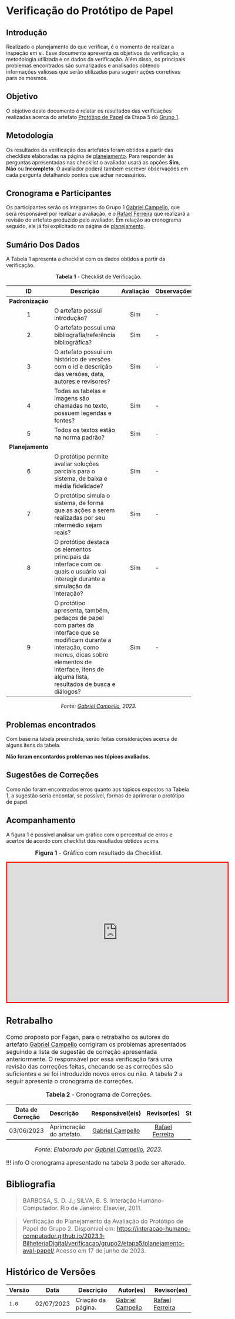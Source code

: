 # Verificação do Protótipo de Papel

## Introdução

Realizado o planejamento do que verificar, é o momento de realizar a inspeção em si. Esse documento apresenta os objetivos da verificação, a metodologia utilizada e os dados da verificação. Além disso, os principais problemas encontrados são sumarizados e analisados obtendo informações valiosas que serão utilizadas para sugerir ações corretivas para os mesmos.

## Objetivo

O objetivo deste documento é relatar os resultados das verificações realizadas acerca do artefato [Protótipo de Papel](https://marvelapp.com/prototype/9i40deb/screen/91947044) da Etapa 5 do [Grupo 1](https://github.com/Interacao-Humano-Computador/2023.1-BilheteriaDigital).

## Metodologia

Os resultados da verificação dos artefatos foram obtidos a partir das checklists elaboradas na página de [planejamento](../planejamento-verificacao-etapa5-grupo). Para responder às perguntas apresentadas nas checklist o avaliador usará as opções **Sim**, **Não** ou **Incompleto**. O avaliador poderá também escrever observações em cada pergunta detalhando pontos que achar necessários.

## Cronograma e Participantes

Os participantes serão os integrantes do Grupo 1 [Gabriel Campello](https://github.com/G16C), que será responsável por realizar a avaliação, e o [Rafael Ferreira](https://github.com/RafaelCLG0) que realizará a revisão do artefato produzido pelo avaliador. Em relação ao cronograma seguido, ele já foi explicitado na página de [planejamento](../planejamento-verificacao-etapa5-grupo).

## Sumário Dos Dados

A Tabela 1 apresenta a checklist com os dados obtidos a partir da verificação.

<center>

**Tabela 1** - Checklist de Verificação.

|        ID        | Descrição                                                                                                                                                                                                                                                                        | Avaliação  | Observações                              |
| :--------------: | -------------------------------------------------------------------------------------------------------------------------------------------------------------------------------------------------------------------------------------------------------------------------------- | :--------: | ---------------------------------------- |
| **Padronização** |                                                                                                                                                                                                                                                                                  |            |                                          |
| 1   | O artefato possui introdução? |  Sim  |  -  |
| 2   | O artefato possui uma bibliografia/referência bibliográfica?  |  Sim  |   -    |
| 3   | O artefato possui um histórico de versões com o id e descrição das versões, data, autores e revisores? | Sim |   -    |
| 4   | Todas as tabelas e imagens são chamadas no texto, possuem legendas e fontes? | Sim |   -  |
| 5   | Todos os textos estão na norma padrão?  | Sim |  -  |
| **Planejamento**                                    
| 6   | O protótipo permite avaliar soluções parciais para o sistema, de baixa e média fidelidade? | Sim | - |
| 7   | O protótipo simula o sistema, de forma que as ações a serem realizadas por seu intermédio sejam reais? | Sim | - |
| 8   | O protótipo destaca os elementos principais da interface com os quais o usuário vai interagir durante a simulação da interação? | Sim  |  -  |
| 9   | O protótipo apresenta, também, pedaços de papel com partes da interface que se modificam durante a interação, como menus, dicas sobre elementos de interface, itens de alguma lista, resultados de busca e diálogos?  |  Sim | - | 

_Fonte: [Gabriel Campello](https://github.com/G16C), 2023._

</center>

## Problemas encontrados

Com base na tabela preenchida, serão feitas considerações acerca de alguns itens da tabela.

**Não foram encontardos problemas nos tópicos avaliados**.

## Sugestões de Correções

Como não foram encontrados erros quanto aos tópicos expostos na Tabela 1, a sugestão seria encontar, se possível, formas de aprimorar o protótipo de papel. 


## Acompanhamento

A figura 1 é possível analisar um gráfico com o percentual de erros e acertos de acordo com checklist dos resultados obtidos acima.

<center>

<font size="3"><p style="text-align: center"><b>Figura 1</b> - Gráfico com resultado da Checklist.</p></font>
<iframe style="border:3px solid red" width="600" height="378" seamless frameborder="0" scrolling="no" src="https://docs.google.com/spreadsheets/d/e/2PACX-1vThIZRGHl0AwpMwl-szl_S3htqYjBoroXjMGZhuoW08bUqmN_YY8i6RFGoLeKPJSCvtsIELhxy_B1o5/pubchart?oid=727150457&amp;format=interactive"></iframe><figcaption><font size="3"></figcaption>

</center>


## Retrabalho

Como proposto por Fagan, para o retrabalho os autores do artefato [Gabriel Campello](https://github.com/G16C) corrigiram os problemas apresentados seguindo a lista de sugestão de correção apresentada anteriormente. O responsável por essa verificação fará uma revisão das correções feitas, checando se as correções são suficientes e se foi introduzido novos erros ou não. A tabela 2 a seguir apresenta o cronograma de correções.

<center>

**Tabela 2** - Cronograma de Correções.

| Data de Correção | Descrição                           |                 Responsável(eis)                 |                   Revisor(es)                    |  Status   |
| ---------------- | :---------------------------------- | :----------------------------------------------: | :----------------------------------------------: | :-------: |
| 03/06/2023  | Aprimoração do artefato. |   [Gabriel Campello](https://github.com/G16C) | [Rafael Ferreira](https://github.com/RafaelCLG0) | x |

_Fonte: Elaborado por [Gabriel Campello](https://github.com/G16C), 2023._

</center>

!!! info
O cronograma apresentado na tabela 3 pode ser alterado.

## Bibliografia

> BARBOSA, S. D. J.; SILVA, B. S. Interação Humano-Computador. Rio de Janeiro: Elsevier, 2011.

> Verificação do Planejamento da Avaliação do Protótipo de Papel do Grupo 2. Disponível em: <https://interacao-humano-computador.github.io/2023.1-BilheteriaDigital/verificacao/grupo2/etapa5/planejamento-aval-papel/>.Acesso em 17 de junho de 2023.

## Histórico de Versões

| Versão | Data       | Descrição          | Autor(es)                                        | Revisor(es)                                    |
| ------ | ---------- | ------------------ | ------------------------------------------------ | ---------------------------------------------- |
| `1.0`  | 02/07/2023 | Criação da página. | [Gabriel Campello](https://github.com/G16C) | [Rafael Ferreira](https://github.com/RafaelCLG0) |
